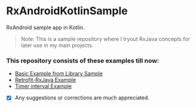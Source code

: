 # RxAndroidKotlinSample
RxAndroid sample app in Kotlin.

> Note: This is a sample repository where I tryout RxJava concepts for later use in my main projects.

### This repository consists of these examples till now:
* [Basic Example from Library Sample](RxAndroidKotlinSample/app/src/main/java/com/tobibur/rxandroidkotlinsample/MainActivity.kt)
* [Retrofit-RxJava Example](RxAndroidKotlinSample/app/src/main/java/com/tobibur/rxandroidkotlinsample/RetrofitRxJavaActivity.kt)
* [Timer interval Example](RxAndroidKotlinSample/app/src/main/java/com/tobibur/rxandroidkotlinsample/TimerActivity.kt)

- [x] Any suggestions or corrections are much appreciated.
